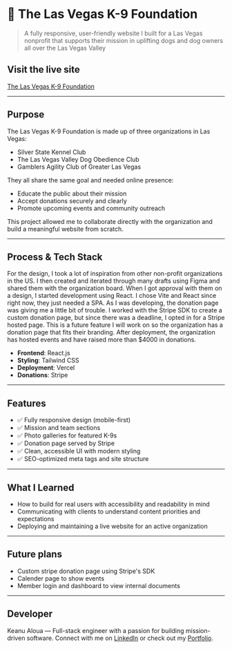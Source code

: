 # 🐾 The Las Vegas K-9 Foundation

> A fully responsive, user-friendly website I built for a Las Vegas nonprofit that supports their mission in uplifting dogs and dog owners all over the Las Vegas Valley

## Visit the live site

[The Las Vegas K-9 Foundation](https://www.lasvegask9foundation.org/)

---

## Purpose

The Las Vegas K-9 Foundation is made up of three organizations in Las Vegas:
- Silver State Kennel Club
- The Las Vegas Valley Dog Obedience Club
- Gamblers Agility Club of Greater Las Vegas

They all share the same goal and needed online presence:
- Educate the public about their mission
- Accept donations securely and clearly
- Promote upcoming events and community outreach

This project allowed me to collaborate directly with the organization and build a meaningful website from scratch.

---

## Process & Tech Stack

For the design, I took a lot of inspiration from other non-profit organizations in the US. I then created and iterated through many drafts using Figma and shared them with the organization board. When I got approval with them on a design, I started development using React. I chose Vite and React since right now, they just needed a SPA. As I was developing, the donation page was giving me a little bit of trouble. I worked with the Stripe SDK to create a custom donation page, but since there was a deadline, I opted in for a Stripe hosted page. This is a future feature I will work on so the organization has a donation page that fits their branding. After deployment, the organization has hosted events and have raised more than $4000 in donations. 

- **Frontend**: React.js
- **Styling**: Tailwind CSS
- **Deployment**: Vercel
- **Donations**: Stripe

---

## Features

- ✅ Fully responsive design (mobile-first)
- ✅ Mission and team sections
- ✅ Photo galleries for featured K-9s
- ✅ Donation page served by Stripe
- ✅ Clean, accessible UI with modern styling
- ✅ SEO-optimized meta tags and site structure

---

## What I Learned

- How to build for real users with accessibility and readability in mind
- Communicating with clients to understand content priorities and expectations
- Deploying and maintaining a live website for an active organization

---

## Future plans

- Custom stripe donation page using Stripe's SDK
- Calender page to show events
- Member login and dashboard to view internal documents

---

## Developer

Keanu Aloua — Full-stack engineer with a passion for building mission-driven software.
Connect with me on [LinkedIn](https://www.linkedin.com/in/keanu-aloua/) or check out my [Portfolio](https://keanualoua.com/).
